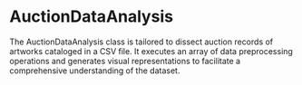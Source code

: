 # AuctionDataAnalysis
The AuctionDataAnalysis class is tailored to dissect auction records of artworks cataloged in a CSV file. It executes an array of data preprocessing operations and generates visual representations to facilitate a comprehensive understanding of the dataset.

